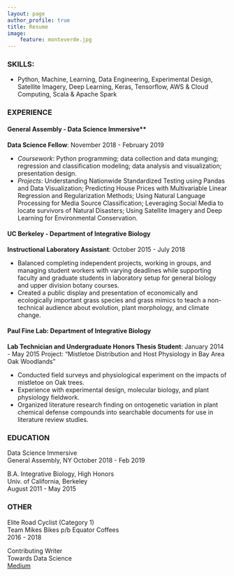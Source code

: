 ```yaml
---
layout: page
author_profile: true
title: Resume
image:  
    feature: monteverde.jpg
---
```


### SKILLS: 
- Python, Machine, Learning, Data Engineering, Experimental Design, Satellite Imagery, Deep Learning, Keras, Tensorflow, AWS & Cloud Computing, Scala & Apache Spark

### EXPERIENCE
#### General Assembly - Data Science Immersive**
**Data Science Fellow**: November 2018 - February 2019
- _Coursework_: Python programming; data collection and data munging; regression and classification modeling; data analysis and visualization; presentation design.
- _Projects_: Understanding Nationwide Standardized Testing using Pandas and Data Visualization; Predicting House Prices with Multivariable Linear Regression and Regularization Methods; Using Natural Language Processing for Media Source Classification; Leveraging Social Media to locate survivors of Natural Disasters; Using Satellite Imagery and Deep Learning for Environmental Conservation.

#### UC Berkeley - Department of Integrative Biology	
**Instructional Laboratory Assistant**: October 2015 - July 2018	 	 	 		
- Balanced completing independent projects, working in groups, and managing student workers with varying deadlines while supporting faculty and graduate students in laboratory setup for general biology and upper division botany courses.	
- Created a public display and presentation of economically and ecologically important grass species and grass mimics to teach a non-technical audience about evolution, plant morphology, and climate change.

#### Paul Fine Lab: Department of Integrative Biology
**Lab Technician and Undergraduate Honors Thesis Student**: January 2014 - May 2015
Project: “Mistletoe Distribution and Host Physiology in Bay Area Oak Woodlands” 
- Conducted field surveys and physiological experiment on the impacts of mistletoe on Oak trees.
- Experience with experimental design, molecular biology, and plant physiology fieldwork.
- Organized literature research finding on ontogenetic variation in plant chemical defense compounds into searchable documents for use in literature review studies.

### EDUCATION

Data Science Immersive    
General Assembly, NY
October 2018 - Feb 2019

B.A. Integrative Biology, High Honors  
Univ. of California, Berkeley  		 
August 2011 - May 2015  

### OTHER

Elite Road Cyclist (Category 1)  
Team Mikes Bikes p/b Equator Coffees  
2016 - 2018  

Contributing Writer  
Towards Data Science  
[Medium](medium.com/@cambostein)  


